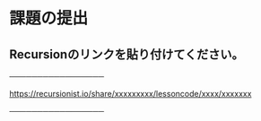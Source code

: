 # 課題の提出

## Recursionのリンクを貼り付けてください。
<!-- 提出は、https://www.notion.so/1c08849c098e80618cadda6f590ed5b0?pvs=4 を参考に -->
─────────────────
<!-- この下にリンクを貼り付けてファイルを保存してください。 -->
https://recursionist.io/share/xxxxxxxxx/lessoncode/xxxx/xxxxxxx
<!-- この上にリンクを貼り付けてファイルを保存してください。 -->
─────────────────